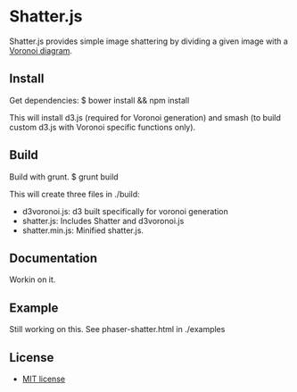# Shatter.js

Shatter.js provides simple image shattering by dividing a given 
image with a [Voronoi diagram](http://en.wikipedia.org/wiki/Voronoi_diagram).

## Install

Get dependencies:
    $ bower install && npm install

This will install d3.js (required for Voronoi generation) and 
smash (to build custom d3.js with Voronoi specific functions only).

## Build

Build with grunt.
    $ grunt build

This will create three files in ./build:
- d3voronoi.js: d3 built specifically for voronoi generation
- shatter.js: Includes Shatter and d3voronoi.js
- shatter.min.js: Minified shatter.js.

## Documentation

Workin on it.

## Example

Still working on this. See phaser-shatter.html in ./examples

## License
- [MIT license](LICENSE.md)
